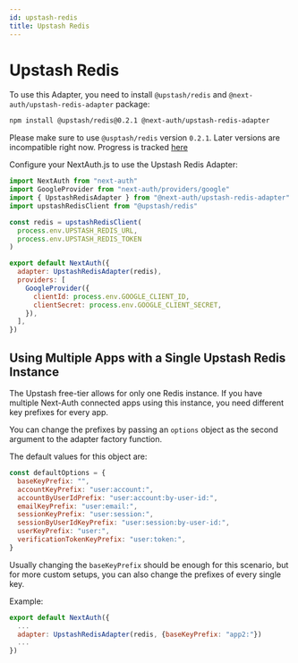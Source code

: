 ```yaml
---
id: upstash-redis
title: Upstash Redis
---
```


# Upstash Redis

To use this Adapter, you need to install `@upstash/redis` and `@next-auth/upstash-redis-adapter` package:

```bash npm2yarn
npm install @upstash/redis@0.2.1 @next-auth/upstash-redis-adapter
```
Please make sure to use `@usptash/redis` version `0.2.1`. Later versions are incompatible right now.
Progress is tracked [here](https://github.com/nextauthjs/next-auth/issues/4183)

Configure your NextAuth.js to use the Upstash Redis Adapter:

```javascript title="pages/api/auth/[...nextauth].js"
import NextAuth from "next-auth"
import GoogleProvider from "next-auth/providers/google"
import { UpstashRedisAdapter } from "@next-auth/upstash-redis-adapter"
import upstashRedisClient from "@upstash/redis"

const redis = upstashRedisClient(
  process.env.UPSTASH_REDIS_URL,
  process.env.UPSTASH_REDIS_TOKEN
)

export default NextAuth({
  adapter: UpstashRedisAdapter(redis),
  providers: [
    GoogleProvider({
      clientId: process.env.GOOGLE_CLIENT_ID,
      clientSecret: process.env.GOOGLE_CLIENT_SECRET,
    }),
  ],
})
```

## Using Multiple Apps with a Single Upstash Redis Instance

The Upstash free-tier allows for only one Redis instance. If you have multiple Next-Auth connected apps using this instance, you need different key prefixes for every app.

You can change the prefixes by passing an `options` object as the second argument to the adapter factory function.

The default values for this object are:

```js
const defaultOptions = {
  baseKeyPrefix: "",
  accountKeyPrefix: "user:account:",
  accountByUserIdPrefix: "user:account:by-user-id:",
  emailKeyPrefix: "user:email:",
  sessionKeyPrefix: "user:session:",
  sessionByUserIdKeyPrefix: "user:session:by-user-id:",
  userKeyPrefix: "user:",
  verificationTokenKeyPrefix: "user:token:",
}
```

Usually changing the `baseKeyPrefix` should be enough for this scenario, but for more custom setups, you can also change the prefixes of every single key.

Example:

```js
export default NextAuth({
  ...
  adapter: UpstashRedisAdapter(redis, {baseKeyPrefix: "app2:"})
  ...
})
```
